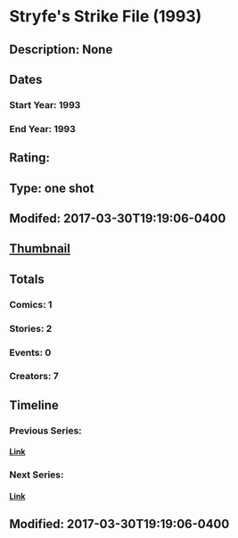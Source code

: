 # Stryfe's Strike File (1993)
## Description: None
## Dates
### Start Year: 1993
### End Year: 1993
## Rating: 
## Type: one shot
## Modifed: 2017-03-30T19:19:06-0400
## [Thumbnail](http://i.annihil.us/u/prod/marvel/i/mg/b/40/image_not_available.jpg)
## Totals
### Comics: 1
### Stories: 2
### Events: 0
### Creators: 7
## Timeline
### Previous Series: 
#### [Link]()
### Next Series: 
#### [Link]()
## Modified: 2017-03-30T19:19:06-0400